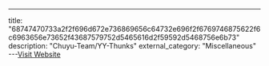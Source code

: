 ---
title: "68747470733a2f2f696d672e736869656c64732e696f2f6769746875622f6c6963656e73652f43687579752d5465616d2f59592d5468756e6b73"
description: "Chuyu-Team/YY-Thunks"
external_category: "Miscellaneous"
---[Visit Website](https://camo.githubusercontent.com/8838ae385223390af1fd74d188d2cd3e53516f89185e135facbb32a4ece7f2aa/68747470733a2f2f696d672e736869656c64732e696f2f6769746875622f6c6963656e73652f43687579752d5465616d2f59592d5468756e6b73)

